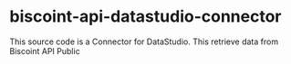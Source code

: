 # biscoint-api-datastudio-connector
This source code is a Connector for DataStudio.
This retrieve data from Biscoint API Public
